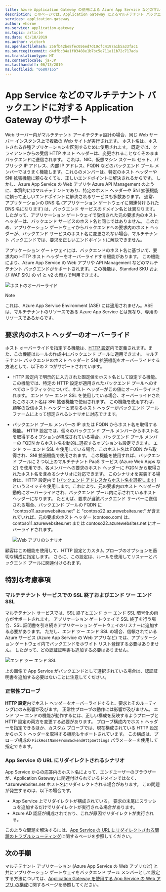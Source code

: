 ```yaml
---
title: Azure Application Gateway の使用による Azure App Service などのマルチテナント バックエンドの概要
description: このページでは、Application Gateway によるマルチテナント バックエンドのサポートの概要について説明します。
services: application-gateway
author: vhorne
ms.service: application-gateway
ms.topic: article
ms.date: 03/18/2019
ms.author: victorh
ms.openlocfilehash: 256fb42be8fec056ed7d10cfc4197a1b5a33fac1
ms.sourcegitcommit: d4dfbc34a1f03488e1b7bc5e711a11b72c717ada
ms.translationtype: HT
ms.contentlocale: ja-JP
ms.lasthandoff: 06/13/2019
ms.locfileid: "66807165"
---
```

# <a name="application-gateway-support-for-multi-tenant-back-ends-such-as-app-service"></a>App Service などのマルチテナント バックエンドに対する Application Gateway のサポート

Web サーバー内がマルチテナント アーキテクチャ設計の場合、同じ Web サーバー インスタンス上で複数の Web サイトが実行されます。 ホスト名は、ホストされる各種アプリケーションを区別するために使用されます。 既定では、クライアントからの受信 HTTP ホスト ヘッダーは、変更されることなくそのままバックエンドに送信されます。 これは、NIC、仮想マシン スケール セット、パブリック IP アドレス、内部 IP アドレス、FQDN などのバックエンド プール メンバーではうまく機能します。これらのメンバーは、特定のホスト ヘッダーや SNI 拡張機能に頼らなくても、正しいエンドポイントに解決されるからです。 しかし、Azure App Service の Web アプリや Azure API Management のように、本質的にはマルチテナントであり、特定のホスト ヘッダーや SNI 拡張機能に頼って正しいエンドポイントに解決されるサービスも多数あります。 通常、アプリケーションの DNS 名 (アプリケーション ゲートウェイに関連付けられた DNS 名になります) は、バックエンド サービスのドメイン名とは異なります。 したがって、アプリケーション ゲートウェイで受信された元の要求内のホスト ヘッダーは、バックエンド サービスのホスト名と同じではありません。 このため、アプリケーション ゲートウェイからバックエンドへの要求内のホスト ヘッダーが、バックエンド サービスのホスト名に変更されない場合、マルチテナント バックエンドでは、要求を正しいエンドポイントに解決できません。 

アプリケーション ゲートウェイには、バックエンドのホスト名に基づいて、要求内の HTTP ホスト ヘッダーをオーバーライドする機能があります。 この機能により、Azure App Service の Web アプリや API Management などのマルチテナント バックエンドがサポートされます。 この機能は、Standard SKU および WAF SKU の v1 と v2 の両方で利用できます。 

![ホストのオーバーライド](./media/application-gateway-web-app-overview/host-override.png)

> [!NOTE]
> これは、Azure App Service Environment (ASE) には適用されません。ASE は、マルチテナントのリソースである Azure App Service とは異なり、専用のリソースであるからです。

## <a name="override-host-header-in-the-request"></a>要求内のホスト ヘッダーのオーバーライド

ホスト オーバーライドを指定する機能は、[HTTP 設定](https://docs.microsoft.com/azure/application-gateway/configuration-overview#http-settings)内で定義されます。また、この機能はルールの作成中にバックエンド プールに適用できます。 マルチテナント バックエンドのホスト ヘッダーと SNI 拡張機能をオーバーライドする方法として、以下の 2 つがサポートされています。

- HTTP 設定内で明示的に入力された固定値をホスト名として設定する機能。 この機能では、特定の HTTP 設定が適用されたバックエンド プールへのすべてのトラフィックについて、ホスト ヘッダーがこの値にオーバーライドされます。 エンド ツー エンド SSL を使用している場合、オーバーライドされたこのホスト名は SNI 拡張機能で使用されます。 この機能を使用すれば、顧客の受信ホスト ヘッダーと異なるホスト ヘッダーがバックエンド プール ファームによって想定されるシナリオに対応できます。

- バックエンド プール メンバーの IP または FQDN からホスト名を取得する機能。 HTTP 設定では、個々のバックエンド プール メンバーからホスト名を取得するオプションが構成されている場合、バックエンド プール メンバーの FQDN からホスト名を動的に選択するオプションも設定できます。 エンド ツー エンド SSL を使用している場合、このホスト名は FQDN から取得され、SNI 拡張機能で使用されます。 この機能を使用すれば、バックエンド プールに 2 つ以上のマルチテナント PaaS サービス (Azure Web Apps など) を使用でき、各メンバーへの要求のホスト ヘッダーに FQDN から取得されたホスト名を含めるシナリオに対応できます。 このシナリオを実装する場合は、HTTP 設定内で [[バックエンド アドレスからホスト名を選択します]](https://docs.microsoft.com/azure/application-gateway/configuration-overview#pick-host-name-from-back-end-address) というスイッチを使用します。これにより、元の要求内のホスト ヘッダーが動的にオーバーライドされ、バックエンド プール内に示されているホスト ヘッダーになります。  たとえば、要求が当該バックエンド サーバーに送信される場合、バックエンド プールの FQDN に "contoso11.azurewebsites.net" と "contoso22.azurewebsites.net" が含まれていれば、元の要求のホスト ヘッダー (contoso.com) は、contoso11.azurewebsites.net または contoso22.azurewebsites.net にオーバーライドされます。 

  ![Web アプリのシナリオ](./media/application-gateway-web-app-overview/scenario.png)

顧客はこの機能を使用して、HTTP 設定とカスタム プローブのオプションを適切な構成に指定します。 さらに、この設定は、ルールを使用してリスナーとバックエンド プールに関連付けられます。

## <a name="special-considerations"></a>特別な考慮事項

### <a name="ssl-termination-and-end-to-end-ssl-with-multi-tenant-services"></a>マルチテナント サービスでの SSL 終了およびエンド ツー エンド SSL

マルチテナント サービスでは、SSL 終了とエンド ツー エンド SSL 暗号化の両方がサポートされます。 アプリケーション ゲートウェイで SSL 終了を行う場合、SSL 証明書を引き続きアプリケーション ゲートウェイのリスナーに追加する必要があります。 ただし、エンド ツー エンド SSL の場合、信頼されている Azure サービス (Azure App Service の Web アプリなど) では、アプリケーション ゲートウェイ内でバックエンドをホワイト リスト登録する必要はありません。 したがって、どの認証証明書も追加する必要はありません。 

![エンド ツー エンド SSL](./media/application-gateway-web-app-overview/end-to-end-ssl.png)

上の画像で App Service がバックエンドとして選択されている場合は、認証証明書を追加する必要はないことに注意してください。

### <a name="health-probe"></a>正常性プローブ

**HTTP 設定**内でホスト ヘッダーをオーバーライドすると、要求とそのルーティングにのみ影響が及びます。 正常性プローブの動作には影響が及びません。 エンド ツー エンドの機能が動作するには、正しい構成を反映するようプローブと HTTP 設定の両方を変更する必要があります。 プローブ構成内でホスト ヘッダーを指定できるほか、カスタム プローブでは、現在構成されている HTTP 設定からホスト ヘッダーを取得する機能もサポートされています。 この構成は、プローブ構成の `PickHostNameFromBackendHttpSettings` パラメーターを使用して指定できます。

### <a name="redirection-to-app-services-url-scenario"></a>App Service の URL にリダイレクトされるシナリオ

App Service からの応答内のホスト名によって、エンドユーザーのブラウザーが、Application Gateway に関連付けられているドメインではなく、*.azurewebsites.net ホスト名にリダイレクトされる場合があります。 この問題が発生するのは、以下の場合です。

- App Service 上でリダイレクトが構成されている。 要求の末尾にスラッシュを追加するだけでリダイレクトが実行される場合があります。
- Azure AD 認証が構成されており、これが原因でリダイレクトが実行される。

このような問題を解決するには、[App Service の URL にリダイレクトされる問題のトラブルシューティング](https://docs.microsoft.com/azure/application-gateway/troubleshoot-app-service-redirection-app-service-url)に関するページを参照してください。

## <a name="next-steps"></a>次の手順

マルチテナント アプリケーション (Azure App Service の Web アプリなど) と共にアプリケーション ゲートウェイをバックエンド プール メンバーとして設定する方法については、[Application Gateway を使用する App Service の Web アプリ の構成](https://docs.microsoft.com/azure/application-gateway/create-web-app)に関するページを参照してください。
